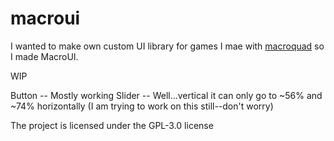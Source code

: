 # macroui

I wanted to make own custom UI library for games I mae with [macroquad](https://macroquad.rs) so I made MacroUI.

WIP

Button -- Mostly working
Slider -- Well...vertical it can only go to ~56% and ~74% horizontally (I am trying to work on this still--don't worry)

The project is licensed under the GPL-3.0 license